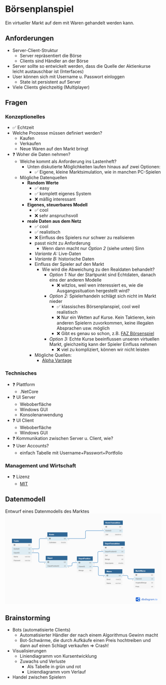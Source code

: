 # Börsenplanspiel
Ein virtueller Markt auf dem mit Waren gehandelt werden kann.

## Anforderungen
* Server-Client-Struktur
  * Server repräsentiert die Börse
  * Clients sind Händler an der Börse
* Server sollte so entwickelt werden, dass die Quelle der Aktienkurse leicht austauschbar ist (Interfaces)
* User können sich mit Username u. Passwort einloggen
  * State ist persistent auf Server
* Viele Clients gleichzeitig (Multiplayer)

## Fragen
### Konzeptionelles
* ✅ Echtzeit
* Welche Prozesse müssen definiert werden?
  * Kaufen
  * Verkaufen
  * Neue Waren auf den Markt bringt
* ❓ Woher die Daten nehmen?
  * Welche kommt als Anforderung ins Lastenheft?
    * Unten diskutierte Möglichkeiten laufen hinaus auf zwei Optionen:
        * ✅ Eigene, kleine Marktsimulation, wie in manchen PC-Spielen
  * Mögliche Datenquellen
    * __Random Werte__
      * ✅ easy
      * ✅ komplett eigenes System
      * ❌ mäßig interessant
    * __Eigenes, steuerbares Modell__
      * ✅ cool
      * ❌ sehr anspruchsvoll
    * __reale Daten aus dem Netz__
      * ✅ cool
      * ✅ realistisch
      * ❌ Einfluss des Spielers nur schwer zu realisieren
      * passt nicht zu Anforderung
        * Wenn dann macht nur _Option 2_ (siehe unten) Sinn
      * _Variante A:_ Live-Daten
      * _Variante B:_ historische Daten
      * Einfluss der Spieler auf den Markt
        * Wie wird die Abweichung zu den Realdaten behandelt?
          * _Option 1:_ Nur der Startpunkt sind Echtdaten, danach eins der anderen Modelle
            * ❌ witzlos, weil wen interessiert es, wie die Ausgangssituation hergestellt wird?
          * _Option 2:_ Spielerhandeln schlägt sich nicht im Markt nieder
            * ✅ klassisches Börsenplanspiel, cool weil realistisch
            * ❌ Nur ein Wetten auf Kurse. Kein Taktieren, kein anderen Spielern zuvorkommen, keine illegalen Absprachen usw. möglich
            * ❌ Gibt es genau so schon, z.B. [FAZ Börsenspiel](https://boersenspiel.faz.net/boersenspiel/index.htn?gId=206)
          * _Option 3:_ Echte Kurse beeinflussen unseren virtuellen Markt, gleichzeitig kann der Spieler Einfluss nehmen
            * ❌ viel zu kompliziert, können wir nicht leisten
      * Mögliche Quellen:
        * [Alpha Vantage](https://www.alphavantage.co)
### Technisches
* ❓ Plattform
  * .NetCore
* ❓ UI Server
  * Weboberfläche
  * Windows GUI
  * Konsolenanwendung
* ❓ UI Client
  * Weboberfläche
  * Windows GUI
* ❓ Kommunikation zwischen Server u. Client, wie?
* ❓ User Accounts?
  * einfach Tabelle mit Username+Passwort+Portfolio
### Management und Wirtschaft 
* ❓ Lizenz
  * [MIT](https://de.wikipedia.org/wiki/MIT-Lizenz)


## Datenmodell
Entwurf eines Datenmodells des Marktes
![Datenmodell](Doku/Diagramme/Datenmodell.png)


## Brainstorming
* Bots (automatisierte Clients)
  * Automatisierter Händler der nach einem Algorithmus Gewinn macht
  * Bot-Schwärme, die durch Aufkäufe einen Preis hochtreiben und dann auf einen Schlagt verkaufen => Crash!
* Visualisierungen
  * Liniendiagramm von Kursentwicklung
  * Zuwachs und Verluste
    * Als Tabelle in grün und rot
    * Liniendiagramm vom Verlauf
* Handel zwischen Spielern